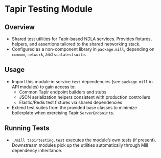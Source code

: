 # Tapir Testing Module

## Overview
- Shared test utilities for Tapir-based NDLA services. Provides fixtures, helpers, and assertions tailored to the shared networking stack.
- Configured as a non-component library in `package.mill`, depending on `common`, `network`, and `scalatestsuite`.

## Usage
- Import this module in service `test` dependencies (see `package.mill` in API modules) to gain access to:
  - Common Tapir endpoint builders and stubs
  - JSON serialization helpers consistent with production controllers
  - Elastic/Redis test fixtures via shared dependencies
- Extend test suites from the provided base classes to minimize boilerplate when exercising Tapir `ServerEndpoint`s.

## Running Tests
- `./mill tapirtesting.test` executes the module’s own tests (if present). Downstream modules pick up the utilities automatically through Mill dependency inheritance.

